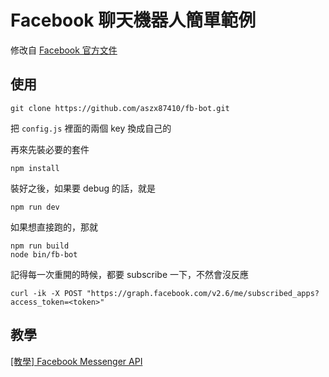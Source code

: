 # Facebook 聊天機器人簡單範例
修改自 [Facebook 官方文件](https://developers.facebook.com/docs/messenger-platform/quickstart)

## 使用

```
git clone https://github.com/aszx87410/fb-bot.git
```

把 `config.js` 裡面的兩個 key 換成自己的

再來先裝必要的套件

```
npm install
```


裝好之後，如果要 debug 的話，就是

```
npm run dev
```

如果想直接跑的，那就

```
npm run build
node bin/fb-bot
```

記得每一次重開的時候，都要 subscribe 一下，不然會沒反應

```
curl -ik -X POST "https://graph.facebook.com/v2.6/me/subscribed_apps?access_token=<token>"

```

## 教學
[[教學] Facebook Messenger API](http://huli.logdown.com/posts/709641-teaching-facebook-messenger-api)

